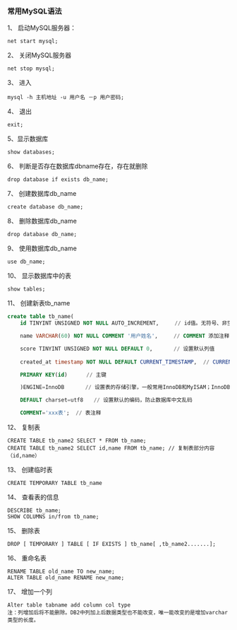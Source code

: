 ### 常用MySQL语法

1、 启动MySQL服务器：

    net start mysql;

2、 关闭MySQL服务器

    net stop mysql;

3、 进入

    mysql -h 主机地址 -u 用户名 －p 用户密码;

4、 退出

    exit;

5、显示数据库

    show databases;

6、 判断是否存在数据库dbname存在，存在就删除

    drop database if exists db_name;

7、 创建数据库db_name

    create database db_name;

8、 删除数据库db_name

    drop database db_name;

9、 使用数据库db_name

    use db_name;

10、 显示数据库中的表

    show tables;


11、 创建新表tb_name

```sql
create table tb_name(
    id TINYINT UNSIGNED NOT NULL AUTO_INCREMENT,　　　// id值。无符号、非空、递增——唯一性，可做主键

    name VARCHAR(60) NOT NULL COMMENT '用户姓名',     // COMMENT 添加注释

    score TINYINT UNSIGNED NOT NULL DEFAULT 0,　　　　// 设置默认列值
    
    created_at timestamp NOT NULL DEFAULT CURRENT_TIMESTAMP,  // CURRENT_TIMESTAMP 当前时间戳

    PRIMARY KEY(id)      // 主键

    )ENGINE=InnoDB　　　　// 设置表的存储引擎，一般常用InnoDB和MyISAM；InnoDB可靠，支持事务；MyISAM高效不支持全文检索

    DEFAULT charset=utf8　　// 设置默认的编码，防止数据库中文乱码

    COMMENT='xxx表';  // 表注释

```


12、 复制表

    CREATE TABLE tb_name2 SELECT * FROM tb_name;
    CREATE TABLE tb_name2 SELECT id,name FROM tb_name; // 复制表部分内容（id,name）

13、 创建临时表

    CREATE TEMPORARY TABLE tb_name


14、 查看表的信息

    DESCRIBE tb_name;
    SHOW COLUMNS in/from tb_name;

15、 删除表

    DROP [ TEMPORARY ] TABLE [ IF EXISTS ] tb_name[ ,tb_name2.......];

16、 重命名表

    RENAME TABLE old_name TO new_name;
    ALTER TABLE old_name RENAME new_name;

17、 增加一个列

    Alter table tabname add column col type
    注：列增加后将不能删除。DB2中列加上后数据类型也不能改变，唯一能改变的是增加varchar类型的长度。











